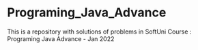 # Programing_Java_Advance
This is a repository with solutions of problems in SoftUni Course : Programing Java Advance - Jan 2022
 
